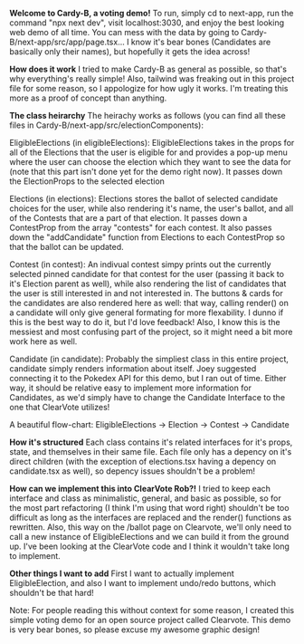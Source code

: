 **Welcome to Cardy-B, a voting demo!**
To run, simply cd to next-app, run the command "npx next dev", visit localhost:3030, and enjoy the best looking web demo of all time. You can mess with the data by going to Cardy-B/next-app/src/app/page.tsx... I know it's bear bones (Candidates are basically only their names), but hopefully it gets the idea across!

**How does it work**
I tried to make Cardy-B as general as possible, so that's why everything's really simple! Also, tailwind was freaking out in this project file for some reason, so I appologize for how ugly it works. I'm treating this more as a proof of concept than anything.

**The class heirarchy**
The heirachy works as follows (you can find all these files in Cardy-B/next-app/src/electionComponents):

EligibleElections (in eligibleElections): EligibleElections takes in the props for all of the Elections that the user is eligible for and provides a pop-up menu where the user can choose the election which they want to see the data for (note that this part isn't done yet for the demo right now). It passes down the ElectionProps to the selected election

Elections (in elections): Elections stores the ballot of selected candidate choices for the user, while also rendering it's name, the user's ballot, and all of the Contests that are a part of that election. It passes down a ContestProp from the array "contests" for each contest. It also passes down the "addCandidate" function from Elections to each ContestProp so that the ballot can be updated.

Contest (in contest): An indivual contest simpy prints out the currently selected pinned candidate for that contest for the user (passing it back to it's Election parent as well), while also rendering the list of candidates that the user is still interested in and not interested in. The buttons & cards for the candidates are also rendered here as well: that way, calling render() on a candidate will only give general formating for more flexability. I dunno if this is the best way to do it, but I'd love feedback! Also, I know this is the messiest and most confusing part of the project, so it might need a bit more work here as well.

Candidate (in candidate): Probably the simpliest class in this entire project, candidate simply renders information about itself. Joey suggested connecting it to the Pokedex API for this demo, but I ran out of time. Either way, it should be relative easy to implement more information for Candidates, as we'd simply have to change the Candidate Interface to the one that ClearVote utilizes!

A beautiful flow-chart:
EligibleElections -> Election -> Contest -> Candidate

**How it's structured**
Each class contains it's related interfaces for it's props, state, and themselves in their same file. Each file only has a depency on it's direct children (with the exception of elections.tsx having a depency on candidate.tsx as well), so depency issues shouldn't be a problem!

**How can we implement this into ClearVote Rob?!**
I tried to keep each interface and class as minimalistic, general, and basic as possible, so for the most part refactoring (I think I'm using that word right) shouldn't be too difficult as long as the interfaces are replaced and the render() functions as rewritten. Also, this way on the /ballot page on Clearvote, we'll only need to call a new instance of EligibleElections and we can build it from the ground up. I've been looking at the ClearVote code and I think it wouldn't take long to implement.

**Other things I want to add**
First I want to actually implement EligibleElection, and also I want to implement undo/redo buttons, which shouldn't be that hard!


Note: For people reading this without context for some reason, I created this simple voting demo for an open source project called Clearvote. This demo is very bear bones, so please excuse my awesome graphic design!